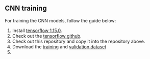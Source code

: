 ## CNN training
For training the CNN models, follow the guide below:
1. Install [tensorflow 1.15.0](https://www.tensorflow.org/install/pip).
2. Check out the [tensorflow github](https://github.com/tensorflow/models/tree/master/research).
3. Check out this repository and copy it into the repository above. 
4. Download the [training](https://vision.eng.au.dk/?download=/data/oakd/2021/train.zip) and [validation dataset](https://vision.eng.au.dk/?download=/data/oakd/2021/val.zip)
5. 
